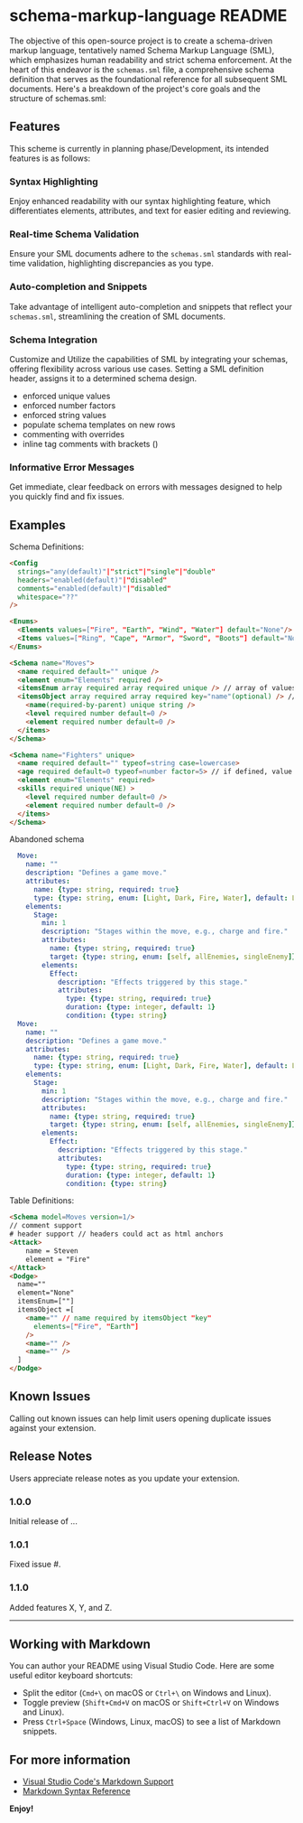# schema-markup-language README

The objective of this open-source project is to create a schema-driven markup language, tentatively named Schema Markup Language (SML), which emphasizes human readability and strict schema enforcement. At the heart of this endeavor is the `schemas.sml` file, a comprehensive schema definition that serves as the foundational reference for all subsequent SML documents. Here's a breakdown of the project's core goals and the structure of schemas.sml:

## Features

This scheme is currently in planning phase/Development, its intended features is as follows:

### Syntax Highlighting

Enjoy enhanced readability with our syntax highlighting feature, which differentiates elements, attributes, and text for easier editing and reviewing.


### Real-time Schema Validation

Ensure your SML documents adhere to the `schemas.sml` standards with real-time validation, highlighting discrepancies as you type.


### Auto-completion and Snippets

Take advantage of intelligent auto-completion and snippets that reflect your `schemas.sml`, streamlining the creation of SML documents.


### Schema Integration

Customize and Utilize the capabilities of SML by integrating your schemas, offering flexibility across various use cases. Setting a SML definition header, assigns it to a determined schema design.

- enforced unique values
- enforced number factors
- enforced string values
- populate schema templates on new rows
- commenting with overrides
- inline tag comments with brackets () 

### Informative Error Messages

Get immediate, clear feedback on errors with messages designed to help you quickly find and fix issues.


## Examples

Schema Definitions:
```html
<Config 
  strings="any(default)"|"strict"|"single"|"double"
  headers="enabled(default)"|"disabled"
  comments="enabled(default)"|"disabled"
  whitespace="??"
/>

<Enums>
  <Elements values=["Fire", "Earth", "Wind", "Water"] default="None"/>
  <Items values=["Ring", "Cape", "Armor", "Sword", "Boots"] default="None" strict />
</Enums>

<Schema name="Moves">
  <name required default="" unique />
  <element enum="Elements" required />
  <itemsEnum array required array required unique /> // array of values
  <itemsObject array required array required key="name"(optional) /> // array of objects
    <name(required-by-parent) unique string />
    <level required number default=0 />
    <element required number default=0 />
  </items>
</Schema>

<Schema name="Fighters" unique>
  <name required default="" typeof=string case=lowercase>
  <age required default=0 typeof=number factor=5> // if defined, value must be Mod 5 == 0
  <element enum="Elements" required>
  <skills required unique(NE) >
    <level required number default=0 />
    <element required number default=0 />
  </items>
</Schema>
```
Abandoned schema
```yaml
  Move:
    name: ""
    description: "Defines a game move."
    attributes:
      name: {type: string, required: true}
      type: {type: string, enum: [Light, Dark, Fire, Water], default: Light}
    elements:
      Stage:
        min: 1
        description: "Stages within the move, e.g., charge and fire."
        attributes:
          name: {type: string, required: true}
          target: {type: string, enum: [self, allEnemies, singleEnemy]}
        elements:
          Effect:
            description: "Effects triggered by this stage."
            attributes:
              type: {type: string, required: true}
              duration: {type: integer, default: 1}
              condition: {type: string}
  Move:
    name: ""
    description: "Defines a game move."
    attributes:
      name: {type: string, required: true}
      type: {type: string, enum: [Light, Dark, Fire, Water], default: Light}
    elements:
      Stage:
        min: 1
        description: "Stages within the move, e.g., charge and fire."
        attributes:
          name: {type: string, required: true}
          target: {type: string, enum: [self, allEnemies, singleEnemy]}
        elements:
          Effect:
            description: "Effects triggered by this stage."
            attributes:
              type: {type: string, required: true}
              duration: {type: integer, default: 1}
              condition: {type: string}
```

Table Definitions:
```html
<Schema model=Moves version=1/>
// comment support
# header support // headers could act as html anchors
<Attack>
    name = Steven
    element = "Fire"
</Attack>
<Dodge>
  name="" 
  element="None"
  itemsEnum=[""]
  itemsObject =[
    <name="" // name required by itemsObject "key"
      elements=["Fire", "Earth"]
    />
    <name="" />
    <name="" />
  ] 
</Dodge>
```

## Known Issues

Calling out known issues can help limit users opening duplicate issues against your extension.

## Release Notes

Users appreciate release notes as you update your extension.

### 1.0.0

Initial release of ...

### 1.0.1

Fixed issue #.

### 1.1.0

Added features X, Y, and Z.

---

## Working with Markdown

You can author your README using Visual Studio Code. Here are some useful editor keyboard shortcuts:

* Split the editor (`Cmd+\` on macOS or `Ctrl+\` on Windows and Linux).
* Toggle preview (`Shift+Cmd+V` on macOS or `Shift+Ctrl+V` on Windows and Linux).
* Press `Ctrl+Space` (Windows, Linux, macOS) to see a list of Markdown snippets.

## For more information

* [Visual Studio Code's Markdown Support](http://code.visualstudio.com/docs/languages/markdown)
* [Markdown Syntax Reference](https://help.github.com/articles/markdown-basics/)

**Enjoy!**
